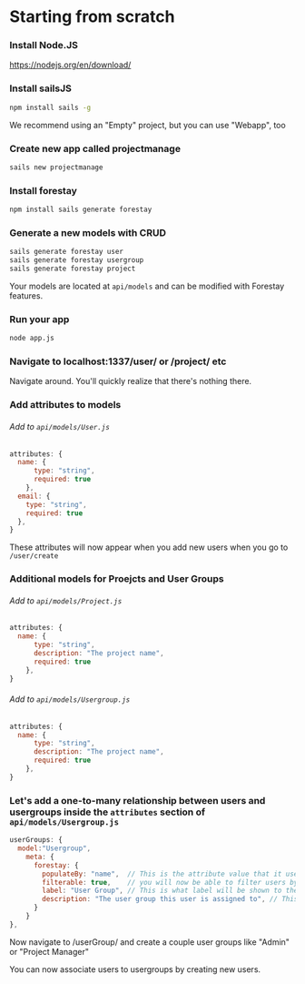 # Starting from scratch

### Install Node.JS
https://nodejs.org/en/download/

### Install sailsJS

```bash
npm install sails -g
```

We recommend using an "Empty" project, but you can use "Webapp", too

### Create new app called projectmanage

```bash
sails new projectmanage
```

### Install forestay

```bash
npm install sails generate forestay
```

### Generate a new models with CRUD
```bash
sails generate forestay user
sails generate forestay usergroup
sails generate forestay project
```

Your models are located at `api/models` and can be modified with Forestay features.  

### Run your app

```bash
node app.js
```

### Navigate to localhost:1337/user/ or /project/ etc

Navigate around. You'll quickly realize that there's nothing there.

### Add attributes to models

###### Add to `api/models/User.js`
```javascript
attributes: {
  name: {
      type: "string",
      required: true
    },
  email: {
    type: "string",
    required: true
  },
}

```

These attributes will now appear when you add new users when you go to `/user/create`

### Additional models for Proejcts and User Groups

###### Add to `api/models/Project.js`
```javascript
attributes: {
  name: {
      type: "string",
      description: "The project name",
      required: true
    },
}

```
###### Add to `api/models/Usergroup.js`
```Javascript
attributes: {
  name: {
      type: "string",
      description: "The project name",
      required: true
    },
}
```

### Let's add a one-to-many relationship between users and usergroups inside the `attributes` section of `api/models/Usergroup.js`
```javascript
userGroups: {
  model:"Usergroup",
    meta: {
      forestay: {
        populateBy: "name",  // This is the attribute value that it uses to populate your UI
        filterable: true,    // you will now be able to filter users by usergroups
        label: "User Group", // This is what label will be shown to the user
        description: "The user group this user is assigned to", // This will display as a help description on create/update
      }
    }
},
```

Now navigate to /userGroup/ and create a couple user groups like "Admin" or "Project Manager"

You can now associate users to usergroups by creating new users.
